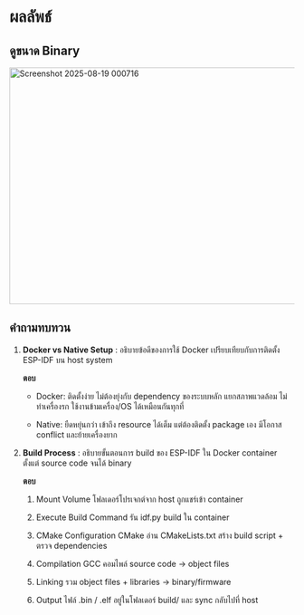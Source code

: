 # ผลลัพธ์
## ดูขนาด Binary 
<img width="801" height="418" alt="Screenshot 2025-08-19 000716" src="https://github.com/user-attachments/assets/296527f9-3b8e-4bab-a3dd-de9a7c332bdc" />




## คำถามทบทวน

1. **Docker vs Native Setup** : อธิบายข้อดีของการใช้ Docker เปรียบเทียบกับการติดตั้ง ESP-IDF บน host system
   
   **ตอบ**
     - Docker: ติดตั้งง่าย ไม่ต้องยุ่งกับ dependency ของระบบหลัก แยกสภาพแวดล้อม ไม่ทำเครื่องรก ใช้งานข้ามเครื่อง/OS ได้เหมือนกันทุกที่

     - Native: ยืดหยุ่นกว่า เข้าถึง resource ได้เต็ม แต่ต้องติดตั้ง package เอง มีโอกาส conflict และย้ายเครื่องยาก
  
3.  **Build Process** : อธิบายขั้นตอนการ build ของ ESP-IDF ใน Docker container ตั้งแต่ source code จนได้ binary

    **ตอบ**
    1. Mount Volume  โฟลเดอร์โปรเจกต์จาก host ถูกแชร์เข้า container

    2. Execute Build Command  รัน idf.py build ใน container

    3. CMake Configuration  CMake อ่าน CMakeLists.txt สร้าง build script + ตรวจ dependencies

    4. Compilation  GCC คอมไพล์ source code → object files

    5. Linking  รวม object files + libraries → binary/firmware

    6. Output ไฟล์ .bin / .elf อยู่ในโฟลเดอร์ build/ และ sync กลับไปที่ host

